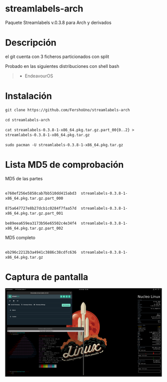 # streamlabels-arch


Paquete Streamlabels v.0.3.8 para Arch y derivados 


# Descripción

  el git cuenta con 3 ficheros particionados con split



  Probado en las siguientes distribuciones con shell bash

> - EndeavourOS


# Instalación 

```
git clone https://github.com/FershoUno/streamlabels-arch

cd streamlabels-arch

cat streamlabels-0.3.8-1-x86_64.pkg.tar.gz.part_00{0..2} > streamlabels-0.3.8-1-x86_64.pkg.tar.gz

sudo pacman -U streamlabels-0.3.8-1-x86_64.pkg.tar.gz

```
# Lista MD5 de comprobación

  MD5 de las partes

```

e760ef256e5858cab7bb510dd415abd3  streamlabels-0.3.8-1-x86_64.pkg.tar.gz.part_000

875a647727e8b27dcb1c0284f7faa57d  streamlabels-0.3.8-1-x86_64.pkg.tar.gz.part_001

be89eea659ea3173b56e65502c4e34f4  streamlabels-0.3.8-1-x86_64.pkg.tar.gz.part_002

```

MD5 completo


```

eb296c2212b3a4941c3886c38cdfc636  streamlabels-0.3.8-1-x86_64.pkg.tar.gz

```

# Captura de pantalla


<p align="center">
  <img src="https://raw.githubusercontent.com/FershoUno/streamlabels-arch/main/ss-streamlabels-v.0.3.8.png" alt="screenshot" align="center">
</p>

